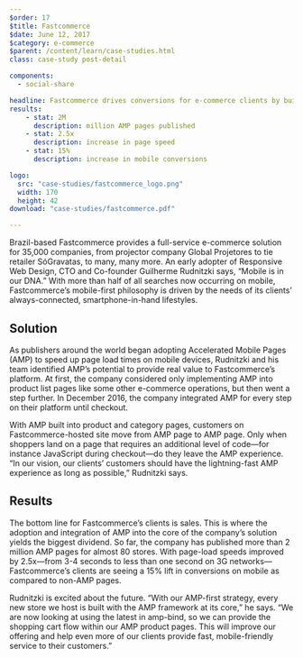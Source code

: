 ```yaml
---
$order: 17
$title: Fastcommerce
$date: June 12, 2017
$category: e-commerce
$parent: /content/learn/case-studies.html
class: case-study post-detail

components:
  - social-share

headline: Fastcommerce drives conversions for e-commerce clients by building AMP-first
results:
    - stat: 2M
      description: million AMP pages published
    - stat: 2.5x
      description: increase in page speed
    - stat: 15%
      description: increase in mobile conversions

logo:
  src: "case-studies/fastcommerce_logo.png"
  width: 170
  height: 42
download: "case-studies/fastcommerce.pdf"

---
```


<div class="img-right">
    <amp-img width="380" height="739" layout="responsive" src="/static/img/case-studies/fastcomm1.png"></amp-img>
</div>

Brazil-based Fastcommerce provides a full-service e-commerce solution for 35,000 companies, from projector company Global Projetores to tie retailer SóGravatas, to many, many more. An early adopter of Responsive Web Design, CTO and Co-founder Guilherme Rudnitzki says, “Mobile is in our DNA.” With more than half of all searches now occurring on mobile, Fastcommerce’s mobile-first philosophy is driven by the needs of its clients’ always-connected, smartphone-in-hand lifestyles.

## Solution

As publishers around the world began adopting Accelerated Mobile Pages (AMP) to speed up page load times on mobile devices, Rudnitzki and his team identified AMP’s potential to provide real value to Fastcommerce’s platform. At first, the company considered only implementing AMP into product list pages like some other e-commerce operations, but then went a step further. In December 2016, the company integrated AMP for every step on their platform until checkout.
 
With AMP built into product and category pages, customers on Fastcommerce-hosted site move from AMP page to AMP page. Only when shoppers land on a page that requires an additional level of code—for instance JavaScript during checkout—do they leave the AMP experience. “In our vision, our clients’ customers should have the lightning-fast AMP experience as long as possible,” Rudnitzki says.


<div class="img-left">
    <amp-img width="380" height="739" layout="responsive" src="/static/img/case-studies/fastcomm2.png"></amp-img>
</div>

## Results

The bottom line for Fastcommerce’s clients is sales. This is where the adoption and integration of AMP into the core of the company’s solution yields the biggest dividend. So far, the company has published more than 2 million AMP pages for almost 80 stores. With page-load speeds improved by 2.5x—from 3-4 seconds to less than one second on 3G networks—
Fastcommerce’s clients are seeing a 15% lift in conversions on mobile as compared to non-AMP pages. 
 
Rudnitzki is excited about the future. “With our AMP-first strategy, every new store we host is built with the AMP framework at its core,” he says. “We are now looking at using the latest in amp-bind, so we can provide the shopping cart flow within our AMP product pages. This will improve our offering and help even more of our clients provide fast, mobile-friendly service to their customers.”

